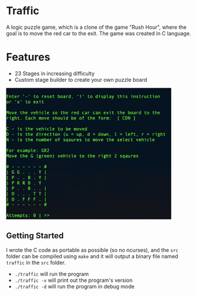 # Traffic

A logic puzzle game, which is a clone of the game "Rush Hour", where the goal is to move the red car to the exit. The game was created in C language.

# Features

+ 23 Stages in increasing difficulty
+ Custom stage builder to create your own puzzle board

![](githubAssets/programExecution.gif)

## Getting Started

I wrote the C code as portable as possible (so no ncurses), and the `src` folder can be compiled using `make` and it will output a binary file named `traffic` in the `src` folder.

+ `./traffic` will run the program
+ `./traffic -v` will print out the program's version
+ `./traffic -d` will run the program in debug mode